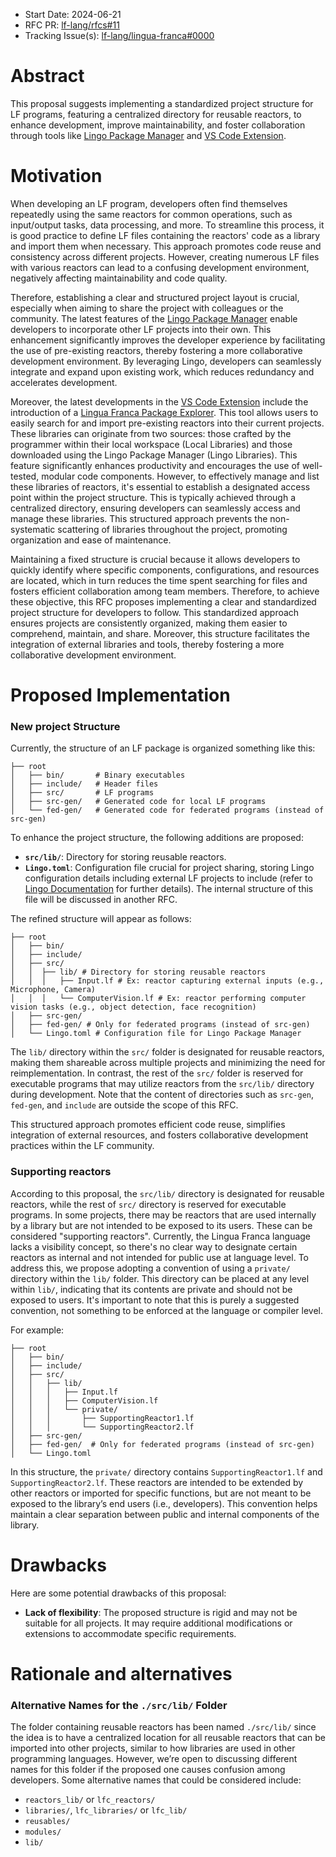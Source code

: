 - Start Date: 2024-06-21
- RFC PR: [lf-lang/rfcs#11](https://github.com/lf-lang/rfcs/pull/11)
- Tracking Issue(s): [lf-lang/lingua-franca#0000](https://github.com/lf-lang/lingua-franca/issues/0000)

# Abstract
[abstract]: #abstract

This proposal suggests implementing a standardized project structure for LF programs, featuring a centralized directory for reusable reactors, to enhance development, improve maintainability, and foster collaboration through tools like [Lingo Package Manager](https://github.com/lf-lang/lingo) and [VS Code Extension](https://github.com/lf-lang/vscode-lingua-franca).

# Motivation
[motivation]: #motivation

When developing an LF program, developers often find themselves repeatedly using the same reactors for common operations, such as input/output tasks, data processing, and more. To streamline this process, it is good practice to define LF files containing the reactors' code as a library and import them when necessary. This approach promotes code reuse and consistency across different projects. However, creating numerous LF files with various reactors can lead to a confusing development environment, negatively affecting maintainability and code quality. 

Therefore, establishing a clear and structured project layout is crucial, especially when aiming to share the project with colleagues or the community. The latest features of the [Lingo Package Manager](https://github.com/lf-lang/lingo) enable developers to incorporate other LF projects into their own. This enhancement significantly improves the developer experience by facilitating the use of pre-existing reactors, thereby fostering a more collaborative development environment. By leveraging Lingo, developers can seamlessly integrate and expand upon existing work, which reduces redundancy and accelerates development.

Moreover, the latest developments in the [VS Code Extension](https://github.com/lf-lang/vscode-lingua-franca) include the introduction of a [Lingua Franca Package Explorer](https://github.com/lf-lang/vscode-lingua-franca/blob/extending/LF_PACKAGE_EXPLORER.md). This tool allows users to easily search for and import pre-existing reactors into their current projects. These libraries can originate from two sources: those crafted by the programmer within their local workspace (Local Libraries) and those downloaded using the Lingo Package Manager (Lingo Libraries). This feature significantly enhances productivity and encourages the use of well-tested, modular code components. However, to effectively manage and list these libraries of reactors, it's essential to establish a designated access point within the project structure. This is typically achieved through a centralized directory, ensuring developers can seamlessly access and manage these libraries. This structured approach prevents the non-systematic scattering of libraries throughout the project, promoting organization and ease of maintenance.

Maintaining a fixed structure is crucial because it allows developers to quickly identify where specific components, configurations, and resources are located, which in turn reduces the time spent searching for files and fosters efficient collaboration among team members. Therefore, to achieve these objective, this RFC proposes implementing a clear and standardized project structure for developers to follow. This standardized approach ensures projects are consistently organized, making them easier to comprehend, maintain, and share. Moreover, this structure facilitates the integration of external libraries and tools, thereby fostering a more collaborative development environment.

# Proposed Implementation
[proposed-implementation]: #proposed-implementation

### New project Structure
Currently, the structure of an LF package is organized something like this:

```shell
├── root
│   ├── bin/       # Binary executables
│   ├── include/   # Header files
│   ├── src/       # LF programs
│   ├── src-gen/   # Generated code for local LF programs
│   └── fed-gen/   # Generated code for federated programs (instead of src-gen)
```

To enhance the project structure, the following additions are proposed:

- **`src/lib/`**: Directory for storing reusable reactors.
- **`Lingo.toml`**: Configuration file crucial for project sharing, storing Lingo configuration details including external LF projects to include (refer to [Lingo Documentation](https://github.com/lf-lang/lingo?tab=readme-ov-file#the-toml-based-package-configurations) for further details). The internal structure of this file will be discussed in another RFC.

The refined structure will appear as follows:
```shell
├── root
│   ├── bin/
│   ├── include/
│   ├── src/
│   │  ├── lib/ # Directory for storing reusable reactors
│   │  │   ├── Input.lf # Ex: reactor capturing external inputs (e.g., Microphone, Camera)
│   │  │   └── ComputerVision.lf # Ex: reactor performing computer vision tasks (e.g., object detection, face recognition)
│   ├── src-gen/
│   ├── fed-gen/ # Only for federated programs (instead of src-gen)
│   └── Lingo.toml # Configuration file for Lingo Package Manager
```
The `lib/` directory within the `src/` folder is designated for reusable reactors, making them shareable across multiple projects and minimizing the need for reimplementation. In contrast, the rest of the `src/` folder is reserved for executable programs that may utilize reactors from the `src/lib/` directory during development. Note that the content of directories such as `src-gen`, `fed-gen`, and `include` are outside the scope of this RFC.

This structured approach promotes efficient code reuse, simplifies integration of external resources, and fosters collaborative development practices within the LF community.

### Supporting reactors
[supporting-reactors]: #supporting-reactors

According to this proposal, the `src/lib/` directory is designated for reusable reactors, while the rest of `src/` directory is reserved for executable programs. In some projects, there may be reactors that are used internally by a library but are not intended to be exposed to its users. These can be considered "supporting reactors". Currently, the Lingua Franca language lacks a visibility concept, so there's no clear way to designate certain reactors as internal and not intended for public use at language level. To address this, we propose adopting a convention of using a `private/` directory within the `lib/` folder. This directory can be placed at any level within `lib/`, indicating that its contents are private and should not be exposed to users. It's important to note that this is purely a suggested convention, not something to be enforced at the language or compiler level.

For example:

```shell
├── root
│   ├── bin/
│   ├── include/
│   ├── src/
│   │   ├── lib/
│   │   │   ├── Input.lf
│   │   │   ├── ComputerVision.lf
│   │   │   └── private/
│   │   │       ├── SupportingReactor1.lf
│   │   │       └── SupportingReactor2.lf
│   ├── src-gen/
│   ├── fed-gen/  # Only for federated programs (instead of src-gen)
│   └── Lingo.toml
```

In this structure, the `private/` directory contains `SupportingReactor1.lf` and `SupportingReactor2.lf`. These reactors are intended to be extended by other reactors or imported for specific functions, but are not meant to be exposed to the library’s end users (i.e., developers). This convention helps maintain a clear separation between public and internal components of the library.

# Drawbacks
[drawbacks]: #drawbacks

Here are some potential drawbacks of this proposal:
- **Lack of flexibility**: The proposed structure is rigid and may not be suitable for all projects. It may require additional modifications or extensions to accommodate specific requirements.


# Rationale and alternatives
[rationale-and-alternatives]: #rationale-and-alternatives

### Alternative Names for the `./src/lib/` Folder
The folder containing reusable reactors has been named `./src/lib/` since the idea is to have a centralized location for all reusable reactors that can be imported into other projects, similar to how libraries are used in other programming languages. However, we’re open to discussing different names for this folder if the proposed one causes confusion among developers. Some alternative names that could be considered include:
- `reactors_lib/` or `lfc_reactors/`
- `libraries/`, `lfc_libraries/` or `lfc_lib/`
- `reusables/`
- `modules/`
- `lib/`


